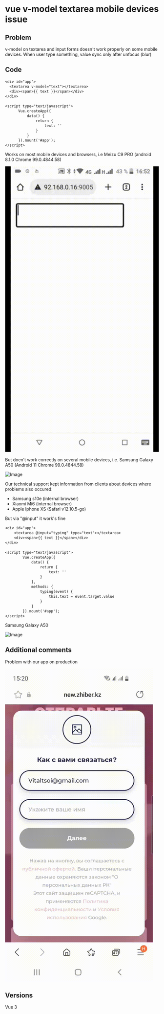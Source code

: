 # vue v-model textarea mobile devices issue

## Problem

v-model on textarea and input forms doesn't work properly on some mobile devices. When user type something, value sync only after unfocus (blur)

## Code

```
<div id="app">
  <textarea v-model="text"></textarea>
  <div><span>{{ text }}</span></div>
</div>

<script type="text/javascript">
      Vue.createApp({
          data() {
              return {
                  text: ''
              }
          }
      }).mount('#app');
</script>
```

Works on most mobile devices and browsers, i.e Meizu C9 PRO (android 8.1.0 Chrome 99.0.4844.58)

![Image](https://github.com/spider4216/vue-vmodel-textarea-issue/blob/main/old_meizu_work.gif?raw=true)

But doen't work correctly on several mobile devices, i.e. Samsung Galaxy A50 (Android 11 Chrome 99.0.4844.58)

![Image](https://github.com/spider4216/vue-vmodel-textarea-issue/blob/main/old_samsung_not_work.gif?raw=true)

Our technical support kept information from clients about devices where problems also occured:

- Samsung s10e (internal browser)
- Xiaomi Mi6 (internal browser)
- Apple Iphone XS (Safari v12.10.5-go)

But via "@input" it work's fine

```
<div id="app">
    <textarea @input="typing" type="text"></textarea>
    <div><span>{{ text }}</span></div>
</div>

<script type="text/javascript">
        Vue.createApp({
            data() {
                return {
                    text: ''
                }
            },
            methods: {
                typing(event) {
                    this.text = event.target.value
                }
            }
        }).mount('#app');
</script>
```

Samsung Galaxy A50

![Image](https://github.com/spider4216/vue-vmodel-textarea-issue/blob/main/new_samsung_work.gif?raw=true)

## Additional comments

Problem with our app on production

![Image](https://github.com/spider4216/vue-vmodel-textarea-issue/blob/main/old_not_work_on_prod.gif?raw=true)

## Versions

Vue 3
